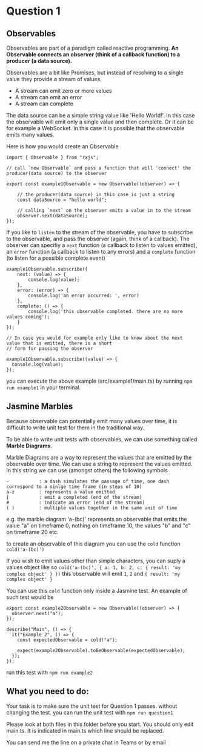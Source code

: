 # Question 1

## Observables

Observables are part of a paradigm called reactive programming. **An Observable connects an observer (think of a callback function) to a producer (a data source).**

Observables are a bit like Promises, but instead of resolving to a single value they provide a stream of values.

- A stream can emit zero or more values
- A stream can emit an error
- A stream can complete

The data source can be a simple string value like 'Hello World!'. In this case the observable will emit only a single value and then complete. Or it can be for example a WebSocket. In this case it is possible that the observable emits many values.

Here is how you would create an Observable

```
import { Observable } from "rxjs";

// call `new Observable` and pass a function that will 'connect' the producer(data source) to the observer

export const example1Observable = new Observable((observer) => {

    // the producer(data source) in this case is just a string
    const dataSource = "hello world";

    // calling `next` on the observer emits a value in to the stream
    observer.next(dataSource);
});
```

If you like to `listen` to the stream of the observable, you have to subscribe to the observable, and pass the observer (again, think of a callback). The observer can specifiy a `next` function (a callback to listen to values emitted), an `error` function (a callback to listen to any errors) and a `complete` function (to listen for a possible complete event)

```
example1Observable.subscribe({
    next: (value) => {
        console.log(value);
    },
    error: (error) => {
        console.log('an error occurred: ', error)
    },
    complete: () => {
        console.log('this observable completed. there are no more values coming');
    }
});

// In case you would for example only like to know about the next value that is emitted, there is a short
// form for passing the observer

example1Observable.subscribe((value) => {
  console.log(value);
});
```

you can execute the above example (src/example1/main.ts) by running `npm run example1` in your terminal.

## Jasmine Marbles

Because observable can potentially emit many values over time, it is difficult to write unit test for them in the traditional way.

To be able to write unit tests with observables, we can use something called **Marble Diagrams**.

Marble Diagrams are a way to represent the values that are emitted by the observable over time. We can use a
string to represent the values emitted. In this string we can use (amongst others) the following symbols

```
-           : a dash simulates the passage of time, one dash correspond to a sinlge time frame (in steps of 10)
a-z         : represents a value emitted
|           : emit a completed (end of the stream)
#           : indicate an error (end of the stream)
( )         : multiple values together in the same unit of time
```

e.g. the marble diagram 'a-(bc)' represents an observable that emits the value "a" on timeframe 0, nothing on timeframe 10, the values "b" and "c" on timeframe 20 etc.

to create an observable of this diagram you can use the `cold` function `cold('a-(bc)')`

If you wish to emit values other than simple characters, you can suply a values object like so
`cold('a-(bc)', { a: 1, b: 2, c: { result: 'my complex object' } })`
this observable will emit `1`, `2` and `{ result: 'my complex object' }`

You can use this `cold` function only inside a Jasmine test. An example of such test would be

```
export const example2Observable = new Observable((observer) => {
  observer.next("a");
});

describe("Main", () => {
  it("Example 2", () => {
    const expectedObservable = cold("a");

    expect(example2Observable).toBeObservable(expectedObservable);
  });
});
```

run this test with `npm run example2`

## What you need to do:

Your task is to make sure the unit test for Question 1 passes.
without changing the test.
you can run the unit test with `npm run question1`

Please look at both files in this folder before you start. You should only edit main.ts. It is indicated in main.ts which line should be replaced.

You can send me the line on a private chat in Teams or by email

